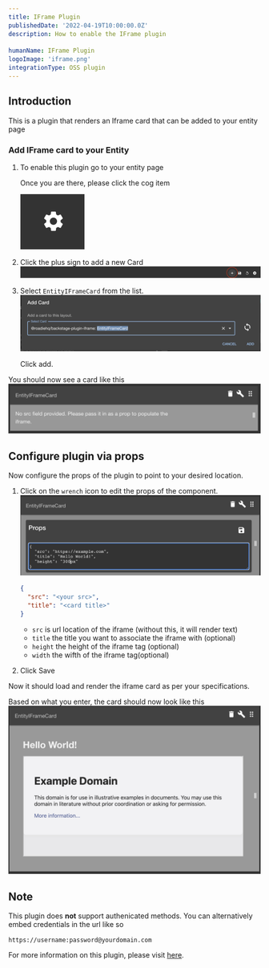 ```yaml
---
title: IFrame Plugin
publishedDate: '2022-04-19T10:00:00.0Z'
description: How to enable the IFrame plugin

humanName: IFrame Plugin
logoImage: 'iframe.png'
integrationType: OSS plugin
---
```


## Introduction

This is a plugin that renders an Iframe card that can be added to your entity page

### Add IFrame card to your Entity

1.  To enable this plugin go to your entity page

    Once you are there, please click the cog item

    ![cogwheel](cog.png)

2.  Click the plus sign to add a new Card
    ![plus](plus.png)

3.  Select `EntityIFrameCard` from the list.
    ![](entity-card.png)

    Click add.

You should now see a card like this
![](no-props.png)

## Configure plugin via props

Now configure the props of the plugin to point to your desired location.

1.  Click on the `wrench` icon to edit the props of the component.
    ![](props.png)

    ```json
    {
      "src": "<your src>",
      "title": "<card title>"
    }
    ```

    - `src` is url location of the iframe (without this, it will render text)
    - `title` the title you want to associate the iframe with (optional)
    - `height` the height of the iframe tag (optional)
    - `width` the wifth of the iframe tag(optional)

2.  Click Save

Now it should load and render the iframe card as per your specifications.

Based on what you enter, the card should now look like this
![](card.png)

## Note

This plugin does **not** support authenicated methods. You can alternatively embed credentials in the url like so
```
https://username:password@yourdomain.com
```

For more information on this plugin, please visit [here](https://www.npmjs.com/package/@roadiehq/backstage-plugin-iframe).

